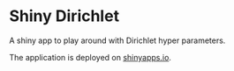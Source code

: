 # Shiny Dirichlet
A shiny app to play around with Dirichlet hyper parameters.

The application is deployed on [shinyapps.io](https://jhooge.shinyapps.io/DirichletDistribution/).
